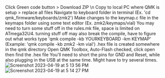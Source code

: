 Click Green code button > Download ZIP \n
Copy to local PC where QMK is setup > replace all files
Navigate to keyboard folder in terminal (Ex. 'cd qmk_firmware/keyboards/zmk2')
Make changes to the keymap.c file in the keymaps folder using some text editor (Ex. zmk2/keymaps/vial)
You may need to turn some stuff off in the rules.mk file, space is limited on ATmega32U4. turning stuff off may also break the compile, have to figure out what works
type 'qmk compile -kb YOURKEYBOARD -km KEYMAP' (Example: 'qmk compile -kb zmk2 -km vial')
.hex file is created somewhere in the qmk directory
Open QMK Toolbox, Auto-Flash checked, click open then find the .hex file
You'll need to short the pins for GND and Reset, while also plugging in the USB at the same time. Might have to try several times.
![Screenshot 2023-04-19 at 5 13 56 PM](https://user-images.githubusercontent.com/97918638/233219279-7a1651b0-1350-4d74-81f0-d5b7e91fff41.png)
![Screenshot 2023-04-19 at 5 14 27 PM](https://user-images.githubusercontent.com/97918638/233219307-b6aa9ada-31f1-4894-944b-bb38b54b0efd.png)
